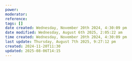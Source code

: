 ```yaml
---
power: 
moderator: 
reference: 
tags: []
date created: Wednesday, November 20th 2024, 4:30:09 pm
date modified: Wednesday, August 6th 2025, 2:05:22 am
time created: Wednesday, November 20th 2024, 4:30:09 pm
last update: Thursday, August 7th 2025, 9:27:12 pm
created: 2024-11-20T11:30
updated: 2025-08-06T14:15
---
```


